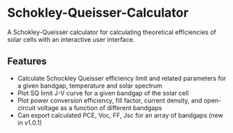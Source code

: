 # Schokley-Queisser-Calculator
A Schokley-Queisser calculator for calculating theoretical efficiencies of solar cells with an interactive user interface.

## Features
* Calculate Schockley Queisser efficiency limit and related parameters for a given bandgap, temperature and solar spectrum
* Plot SQ limit J-V curve for a given bandgap of the solar cell
* Plot power conversion efficiency, fill factor, current density, and open-circuit voltage as a function of different bandgaps
* Can export calculated PCE, Voc, FF, Jsc for an array of bandgaps (new in v1.0.1)
